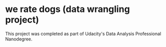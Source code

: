 # we rate dogs (data wrangling project)
 This project was completed as part of Udacity's Data Analysis Professional Nanodegree.


